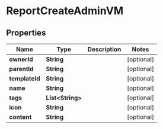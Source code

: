 

# ReportCreateAdminVM


## Properties

Name | Type | Description | Notes
------------ | ------------- | ------------- | -------------
**ownerId** | **String** |  |  [optional]
**parentId** | **String** |  |  [optional]
**templateId** | **String** |  |  [optional]
**name** | **String** |  |  [optional]
**tags** | **List&lt;String&gt;** |  |  [optional]
**icon** | **String** |  |  [optional]
**content** | **String** |  |  [optional]



